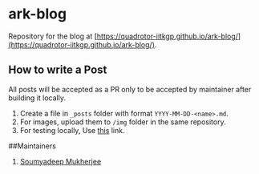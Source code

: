# ark-blog
Repository for the blog at [https://quadrotor-iitkgp.github.io/ark-blog/](https://quadrotor-iitkgp.github.io/ark-blog/).

## How to write a Post
All posts will be accepted as a PR only to be accepted by maintainer after building it locally.  
1. Create a file in `_posts` folder with format `YYYY-MM-DD-<name>.md`.  
2. For images, upload them to `/img` folder in the same repository.  
3. For testing locally, Use [this](https://help.github.com/articles/setting-up-your-github-pages-site-locally-with-jekyll/) link.  

##Maintainers
1. [Soumyadeep Mukherjee](https://github.com/sam17)
